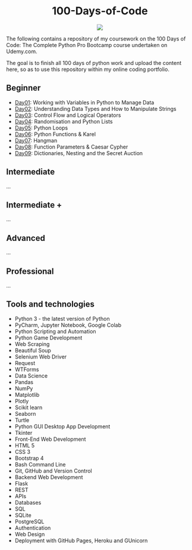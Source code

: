 <h1 align="center">100-Days-of-Code</h1>

<p align="center">
    <img src="./ghost-in-the-shell.gif" align="center">
</p>

The following contains a repository of my coursework on the 100 Days of Code: The Complete Python Pro Bootcamp course undertaken on Udemy.com.

The goal is to finish all 100 days of python work and upload the content here, so as to use this repository within my online coding portfolio.

## Beginner
- [Day01](/Day01/): Working with Variables in Python to Manage Data
- [Day02](/Day02/): Understanding Data Types and How to Manipulate Strings
- [Day03](/Day03/): Control Flow and Logical Operators
- [Day04](/Day04/): Randomisation and Python Lists
- [Day05](/Day05/): Python Loops
- [Day06](/Day06/): Python Functions & Karel
- [Day07](/Day07/): Hangman
- [Day08](/Day08/): Function Parameters & Caesar Cypher
- [Day09](/Day09/): Dictionaries, Nesting and the Secret Auction

## Intermediate
...

## Intermediate +
...

## Advanced
...

## Professional
...

## Tools and technologies
- Python 3 - the latest version of Python
- PyCharm, Jupyter Notebook, Google Colab
- Python Scripting and Automation
- Python Game Development
- Web Scraping
- Beautiful Soup
- Selenium Web Driver
- Request
- WTForms
- Data Science
- Pandas
- NumPy
- Matplotlib
- Plotly
- Scikit learn
- Seaborn
- Turtle
- Python GUI Desktop App Development
- Tkinter
- Front-End Web Development
- HTML 5
- CSS 3
- Bootstrap 4
- Bash Command Line
- Git, GitHub and Version Control
- Backend Web Development
- Flask
- REST
- APIs
- Databases
- SQL
- SQLite
- PostgreSQL
- Authentication
- Web Design
- Deployment with GitHub Pages, Heroku and GUnicorn